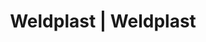 ---
Filename: "eshop-products-variant118"
Link: "file:/Users/vinayakpatel/Downloads/www.weldplast.cz/eshop_products_compare/add/eshop-products-variant118"
product_name: "null"
product_id: "null"
title: "Weldplast | Weldplast"
product_desc: ""
product_specs: ""
product_downloads: ""
href: ""
p_desc_2: ""
accessories: ""
similar_products: ""
---